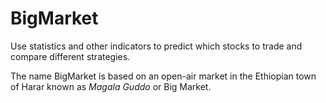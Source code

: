 # BigMarket
Use statistics and other indicators to predict which stocks to trade and compare different strategies.


The name BigMarket is based on an open-air market in the Ethiopian town of Harar known as *Magala Guddo* or Big Market.